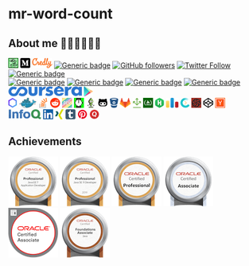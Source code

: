 # mr-word-count

## About me 👨🏽‍💻🚀🏳️‍🌈

[![alt text](https://raw.githubusercontent.com/jesperancinha/project-signer/master/project-signer-templates/icons-20/JEOrgLogo-20.png "João Esperancinha Homepage")](http://joaofilipesabinoesperancinha.nl)
[![alt text](https://raw.githubusercontent.com/jesperancinha/project-signer/master/project-signer-templates/icons-20/medium-20.png "Medium")](https://medium.com/@jofisaes)
[![alt text](https://raw.githubusercontent.com/jesperancinha/project-signer/master/project-signer-templates/icons-20/credly-20.png "Credly")](https://www.credly.com/users/joao-esperancinha)
[![Generic badge](https://img.shields.io/static/v1.svg?label=Homepage&message=joaofilipesabinoesperancinha.nl&color=6495ED "João Esperancinha Homepage")](https://joaofilipesabinoesperancinha.nl/)
[![GitHub followers](https://img.shields.io/github/followers/jesperancinha.svg?label=jesperancinha&style=social "GitHub")](https://github.com/jesperancinha)
[![Twitter Follow](https://img.shields.io/twitter/follow/joaofse?label=João%20Esperancinha&style=social "Twitter")](https://twitter.com/joaofse)
[![Generic badge](https://img.shields.io/static/v1.svg?label=GitHub&message=JEsperancinhaOrg&color=yellow "jesperancinha.org dependencies")](https://github.com/JEsperancinhaOrg)   
[![Generic badge](https://img.shields.io/static/v1.svg?label=Articles&message=Across%20The%20Web&color=purple)](https://github.com/jesperancinha/project-signer/blob/master/project-signer-templates/Articles.md)
[![Generic badge](https://img.shields.io/static/v1.svg?label=Webapp&message=Image%20Train%20Filters&color=6495ED)](http://itf.joaofilipesabinoesperancinha.nl/)
[![Generic badge](https://img.shields.io/static/v1.svg?label=All%20Badges&message=Badges&color=red "All badges")](https://joaofilipesabinoesperancinha.nl/badges)
[![Generic badge](https://img.shields.io/static/v1.svg?label=Status&message=Project%20Status&color=red "Project statuses")](https://github.com/jesperancinha/project-signer/blob/master/project-signer-quality/Info.md)
[![alt text](https://raw.githubusercontent.com/jesperancinha/project-signer/master/project-signer-templates/icons-20/coursera-20.png "Coursera")](https://www.coursera.org/user/da3ff90299fa9297e283ee8e65364ffb)
[![alt text](https://raw.githubusercontent.com/jesperancinha/project-signer/master/project-signer-templates/icons-20/google-apps-20.png "Google Apps")](https://play.google.com/store/apps/developer?id=Joao+Filipe+Sabino+Esperancinha)   
[![alt text](https://raw.githubusercontent.com/jesperancinha/project-signer/master/project-signer-templates/icons-20/sonatype-20.png "Sonatype Search Repos")](https://search.maven.org/search?q=org.jesperancinha)
[![alt text](https://raw.githubusercontent.com/jesperancinha/project-signer/master/project-signer-templates/icons-20/docker-20.png "Docker Images")](https://hub.docker.com/u/jesperancinha)
[![alt text](https://raw.githubusercontent.com/jesperancinha/project-signer/master/project-signer-templates/icons-20/stack-overflow-20.png)](https://stackoverflow.com/users/3702839/joao-esperancinha)
[![alt text](https://raw.githubusercontent.com/jesperancinha/project-signer/master/project-signer-templates/icons-20/reddit-20.png "Reddit")](https://www.reddit.com/user/jesperancinha/)
[![alt text](https://raw.githubusercontent.com/jesperancinha/project-signer/master/project-signer-templates/icons-20/devto-20.png "Dev To")](https://dev.to/jofisaes)
[![alt text](https://raw.githubusercontent.com/jesperancinha/project-signer/master/project-signer-templates/icons-20/hackernoon-20.jpeg "Hackernoon")](https://hackernoon.com/@jesperancinha)
[![alt text](https://raw.githubusercontent.com/jesperancinha/project-signer/master/project-signer-templates/icons-20/codeproject-20.png "Code Project")](https://www.codeproject.com/Members/jesperancinha)
[![alt text](https://raw.githubusercontent.com/jesperancinha/project-signer/master/project-signer-templates/icons-20/github-20.png "GitHub")](https://github.com/jesperancinha)
[![alt text](https://raw.githubusercontent.com/jesperancinha/project-signer/master/project-signer-templates/icons-20/bitbucket-20.png "BitBucket")](https://bitbucket.org/jesperancinha)
[![alt text](https://raw.githubusercontent.com/jesperancinha/project-signer/master/project-signer-templates/icons-20/gitlab-20.png "GitLab")](https://gitlab.com/jesperancinha)
[![alt text](https://raw.githubusercontent.com/jesperancinha/project-signer/master/project-signer-templates/icons-20/bintray-20.png "BinTray")](https://bintray.com/jesperancinha)
[![alt text](https://raw.githubusercontent.com/jesperancinha/project-signer/master/project-signer-templates/icons-20/free-code-camp-20.jpg "FreeCodeCamp")](https://www.freecodecamp.org/jofisaes)
[![alt text](https://raw.githubusercontent.com/jesperancinha/project-signer/master/project-signer-templates/icons-20/hackerrank-20.png "HackerRank")](https://www.hackerrank.com/jofisaes)
[![alt text](https://raw.githubusercontent.com/jesperancinha/project-signer/master/project-signer-templates/icons-20/codeforces-20.png "Code Forces")](https://codeforces.com/profile/jesperancinha)
[![alt text](https://raw.githubusercontent.com/jesperancinha/project-signer/master/project-signer-templates/icons-20/codebyte-20.png "Codebyte")](https://coderbyte.com/profile/jesperancinha)
[![alt text](https://raw.githubusercontent.com/jesperancinha/project-signer/master/project-signer-templates/icons-20/codewars-20.png "CodeWars")](https://www.codewars.com/users/jesperancinha)
[![alt text](https://raw.githubusercontent.com/jesperancinha/project-signer/master/project-signer-templates/icons-20/codepen-20.png "Code Pen")](https://codepen.io/jesperancinha)
[![alt text](https://raw.githubusercontent.com/jesperancinha/project-signer/master/project-signer-templates/icons-20/hacker-news-20.png "Hacker News")](https://news.ycombinator.com/user?id=jesperancinha)
[![alt text](https://raw.githubusercontent.com/jesperancinha/project-signer/master/project-signer-templates/icons-20/infoq-20.png "InfoQ")](https://www.infoq.com/profile/Joao-Esperancinha.2/)
[![alt text](https://raw.githubusercontent.com/jesperancinha/project-signer/master/project-signer-templates/icons-20/linkedin-20.png "LinkedIn")](https://www.linkedin.com/in/joaoesperancinha/)
[![alt text](https://raw.githubusercontent.com/jesperancinha/project-signer/master/project-signer-templates/icons-20/xing-20.png "Xing")](https://www.xing.com/profile/Joao_Esperancinha/cv)
[![alt text](https://raw.githubusercontent.com/jesperancinha/project-signer/master/project-signer-templates/icons-20/tumblr-20.png "Tumblr")](https://jofisaes.tumblr.com/)
[![alt text](https://raw.githubusercontent.com/jesperancinha/project-signer/master/project-signer-templates/icons-20/pinterest-20.png "Pinterest")](https://nl.pinterest.com/jesperancinha/)
[![alt text](https://raw.githubusercontent.com/jesperancinha/project-signer/master/project-signer-templates/icons-20/quora-20.png "Quora")](https://nl.quora.com/profile/Jo%C3%A3o-Esperancinha)

## Achievements

[![Oracle Certified Professional, JEE 7 Developer](https://raw.githubusercontent.com/jesperancinha/project-signer/master/project-signer-templates/badges/oracle-certified-professional-java-ee-7-application-developer-100.png "Oracle Certified Professional, JEE7 Developer")](https://www.credly.com/badges/27a14e06-f591-4105-91ca-8c3215ef39a2)
[![Oracle Certified Professional, Java SE 11 Programmer](https://raw.githubusercontent.com/jesperancinha/project-signer/master/project-signer-templates/badges/oracle-certified-professional-java-se-11-developer-100.png "Oracle Certified Professional, Java SE 11 Programmer")](https://www.credly.com/badges/87609d8e-27c5-45c9-9e42-60a5e9283280)
[![Oracle Certified Professional, Java SE 8 Programmer](https://raw.githubusercontent.com/jesperancinha/project-signer/master/project-signer-templates/badges/oracle-certified-professional-java-se-8-programmer-100.png "Oracle Certified Professional, Java SE 8 Programmer")](https://www.credly.com/badges/92e036f5-4e11-4cff-9935-3e62266d2074)
[![Oracle Certified Associate, Java SE 8 Programmer](https://raw.githubusercontent.com/jesperancinha/project-signer/master/project-signer-templates/badges/oracle-certified-associate-java-se-8-programmer-100.png "Oracle Certified Associate, Java SE 8 Programmer")](https://www.credly.com/badges/a206436d-6fd8-4ca1-8feb-38a838446ee7)
[![Oracle Certified Associate, Java SE 7 Programmer](https://raw.githubusercontent.com/jesperancinha/project-signer/master/project-signer-templates/badges/oracle-certified-associate-java-se-7-programmer-100.png "Oracle Certified Associate, Java SE 7 Programmer")](https://www.credly.com/badges/f4c6cc1e-cb52-432b-904d-36d266112225)
[![Oracle Certified Junior Associate](https://raw.githubusercontent.com/jesperancinha/project-signer/master/project-signer-templates/badges/oracle-certified-foundations-associate-java-100.png "Oracle Certified Foundations Associate")](https://www.credly.com/badges/6db92c1e-7bca-4856-9543-0d5ed0182794)

